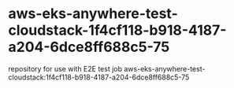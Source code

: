 # aws-eks-anywhere-test-cloudstack-1f4cf118-b918-4187-a204-6dce8ff688c5-75
repository for use with E2E test job aws-eks-anywhere-test-cloudstack:1f4cf118-b918-4187-a204-6dce8ff688c5-75
